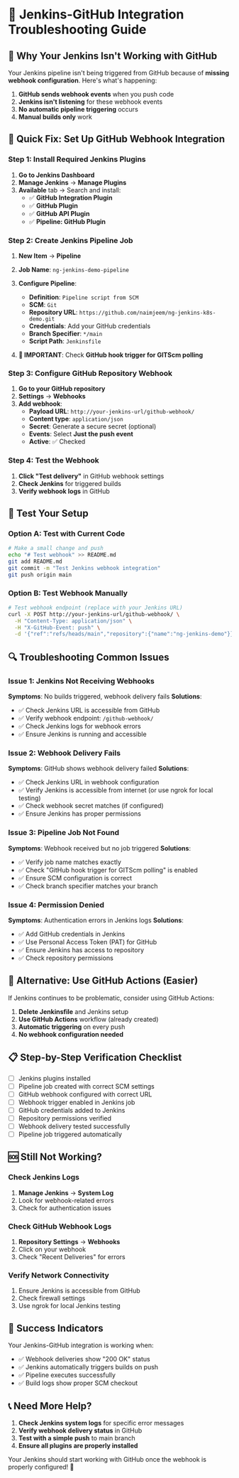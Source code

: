 # 🔧 Jenkins-GitHub Integration Troubleshooting Guide

## 🚨 **Why Your Jenkins Isn't Working with GitHub**

Your Jenkins pipeline isn't being triggered from GitHub because of **missing webhook configuration**. Here's what's happening:

1. **GitHub sends webhook events** when you push code
2. **Jenkins isn't listening** for these webhook events
3. **No automatic pipeline triggering** occurs
4. **Manual builds only** work

## 🎯 **Quick Fix: Set Up GitHub Webhook Integration**

### **Step 1: Install Required Jenkins Plugins**

1. **Go to Jenkins Dashboard**
2. **Manage Jenkins** → **Manage Plugins**
3. **Available** tab → Search and install:
   - ✅ **GitHub Integration Plugin**
   - ✅ **GitHub Plugin**
   - ✅ **GitHub API Plugin**
   - ✅ **Pipeline: GitHub Plugin**

### **Step 2: Create Jenkins Pipeline Job**

1. **New Item** → **Pipeline**
2. **Job Name**: `ng-jenkins-demo-pipeline`
3. **Configure Pipeline**:
   - **Definition**: `Pipeline script from SCM`
   - **SCM**: `Git`
   - **Repository URL**: `https://github.com/naimjeem/ng-jenkins-k8s-demo.git`
   - **Credentials**: Add your GitHub credentials
   - **Branch Specifier**: `*/main`
   - **Script Path**: `Jenkinsfile`

4. **🔑 IMPORTANT**: Check **GitHub hook trigger for GITScm polling**

### **Step 3: Configure GitHub Repository Webhook**

1. **Go to your GitHub repository**
2. **Settings** → **Webhooks**
3. **Add webhook**:
   - **Payload URL**: `http://your-jenkins-url/github-webhook/`
   - **Content type**: `application/json`
   - **Secret**: Generate a secure secret (optional)
   - **Events**: Select **Just the push event**
   - **Active**: ✅ Checked

### **Step 4: Test the Webhook**

1. **Click "Test delivery"** in GitHub webhook settings
2. **Check Jenkins** for triggered builds
3. **Verify webhook logs** in GitHub

## 🧪 **Test Your Setup**

### **Option A: Test with Current Code**
```bash
# Make a small change and push
echo "# Test webhook" >> README.md
git add README.md
git commit -m "Test Jenkins webhook integration"
git push origin main
```

### **Option B: Test Webhook Manually**
```bash
# Test webhook endpoint (replace with your Jenkins URL)
curl -X POST http://your-jenkins-url/github-webhook/ \
  -H "Content-Type: application/json" \
  -H "X-GitHub-Event: push" \
  -d '{"ref":"refs/heads/main","repository":{"name":"ng-jenkins-demo"}}'
```

## 🔍 **Troubleshooting Common Issues**

### **Issue 1: Jenkins Not Receiving Webhooks**
**Symptoms**: No builds triggered, webhook delivery fails
**Solutions**:
- ✅ Check Jenkins URL is accessible from GitHub
- ✅ Verify webhook endpoint: `/github-webhook/`
- ✅ Check Jenkins logs for webhook errors
- ✅ Ensure Jenkins is running and accessible

### **Issue 2: Webhook Delivery Fails**
**Symptoms**: GitHub shows webhook delivery failed
**Solutions**:
- ✅ Check Jenkins URL in webhook configuration
- ✅ Verify Jenkins is accessible from internet (or use ngrok for local testing)
- ✅ Check webhook secret matches (if configured)
- ✅ Ensure Jenkins has proper permissions

### **Issue 3: Pipeline Job Not Found**
**Symptoms**: Webhook received but no job triggered
**Solutions**:
- ✅ Verify job name matches exactly
- ✅ Check "GitHub hook trigger for GITScm polling" is enabled
- ✅ Ensure SCM configuration is correct
- ✅ Check branch specifier matches your branch

### **Issue 4: Permission Denied**
**Symptoms**: Authentication errors in Jenkins logs
**Solutions**:
- ✅ Add GitHub credentials in Jenkins
- ✅ Use Personal Access Token (PAT) for GitHub
- ✅ Ensure Jenkins has access to repository
- ✅ Check repository permissions

## 🚀 **Alternative: Use GitHub Actions (Easier)**

If Jenkins continues to be problematic, consider using GitHub Actions:

1. **Delete Jenkinsfile** and Jenkins setup
2. **Use GitHub Actions** workflow (already created)
3. **Automatic triggering** on every push
4. **No webhook configuration needed**

## 📋 **Step-by-Step Verification Checklist**

- [ ] Jenkins plugins installed
- [ ] Pipeline job created with correct SCM settings
- [ ] GitHub webhook configured with correct URL
- [ ] Webhook trigger enabled in Jenkins job
- [ ] GitHub credentials added to Jenkins
- [ ] Repository permissions verified
- [ ] Webhook delivery tested successfully
- [ ] Pipeline job triggered automatically

## 🆘 **Still Not Working?**

### **Check Jenkins Logs**
1. **Manage Jenkins** → **System Log**
2. Look for webhook-related errors
3. Check for authentication issues

### **Check GitHub Webhook Logs**
1. **Repository Settings** → **Webhooks**
2. Click on your webhook
3. Check "Recent Deliveries" for errors

### **Verify Network Connectivity**
1. Ensure Jenkins is accessible from GitHub
2. Check firewall settings
3. Use ngrok for local Jenkins testing

## 🎉 **Success Indicators**

Your Jenkins-GitHub integration is working when:
- ✅ Webhook deliveries show "200 OK" status
- ✅ Jenkins automatically triggers builds on push
- ✅ Pipeline executes successfully
- ✅ Build logs show proper SCM checkout

## 📞 **Need More Help?**

1. **Check Jenkins system logs** for specific error messages
2. **Verify webhook delivery status** in GitHub
3. **Test with a simple push** to main branch
4. **Ensure all plugins are properly installed**

Your Jenkins should start working with GitHub once the webhook is properly configured! 🚀
